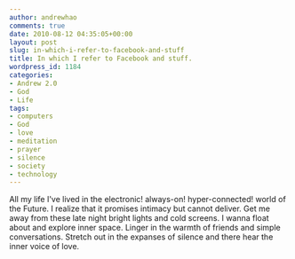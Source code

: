 ```yaml
---
author: andrewhao
comments: true
date: 2010-08-12 04:35:05+00:00
layout: post
slug: in-which-i-refer-to-facebook-and-stuff
title: In which I refer to Facebook and stuff.
wordpress_id: 1184
categories:
- Andrew 2.0
- God
- Life
tags:
- computers
- God
- love
- meditation
- prayer
- silence
- society
- technology
---
```


All my life I've lived in the electronic! always-on! hyper-connected! world of the Future. I realize that it promises intimacy but cannot deliver. Get me away from these late night bright lights and cold screens. I wanna float about and explore inner space. Linger in the warmth of friends and simple conversations. Stretch out in the expanses of silence and there hear the inner voice of love.
